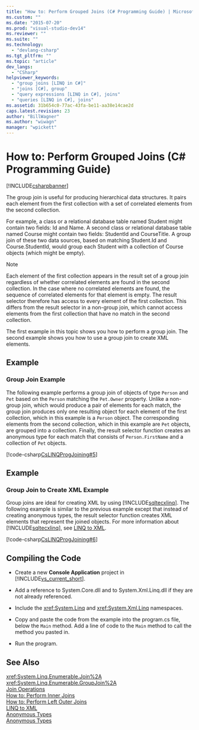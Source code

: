 ```yaml
---
title: "How to: Perform Grouped Joins (C# Programming Guide) | Microsoft Docs"
ms.custom: ""
ms.date: "2015-07-20"
ms.prod: "visual-studio-dev14"
ms.reviewer: ""
ms.suite: ""
ms.technology: 
  - "devlang-csharp"
ms.tgt_pltfrm: ""
ms.topic: "article"
dev_langs: 
  - "CSharp"
helpviewer_keywords: 
  - "group joins [LINQ in C#]"
  - "joins [C#], group"
  - "query expressions [LINQ in C#], joins"
  - "queries [LINQ in C#], joins"
ms.assetid: 31b654c0-77ac-43fa-be11-aa38e14cae2d
caps.latest.revision: 23
author: "BillWagner"
ms.author: "wiwagn"
manager: "wpickett"
---
```

# How to: Perform Grouped Joins (C# Programming Guide)
[!INCLUDE[csharpbanner](../../../includes/csharpbanner.md)]

The group join is useful for producing hierarchical data structures. It pairs each element from the first collection with a set of correlated elements from the second collection.  
  
 For example, a class or a relational database table named Student might contain two fields: Id and Name. A second class or relational database table named Course might contain two fields: StudentId and CourseTitle. A group join of these two data sources, based on matching Student.Id and Course.StudentId, would group each Student with a collection of Course objects (which might be empty).  
  
> [!NOTE]
>  Each element of the first collection appears in the result set of a group join regardless of whether correlated elements are found in the second collection. In the case where no correlated elements are found, the sequence of correlated elements for that element is empty. The result selector therefore has access to every element of the first collection. This differs from the result selector in a non-group join, which cannot access elements from the first collection that have no match in the second collection.  
  
 The first example in this topic shows you how to perform a group join. The second example shows you how to use a group join to create XML elements.  
  
## Example  
  
### Group Join Example  
 The following example performs a group join of objects of type `Person` and `Pet` based on the `Person` matching the `Pet.Owner` property. Unlike a non-group join, which would produce a pair of elements for each match, the group join produces only one resulting object for each element of the first collection, which in this example is a `Person` object. The corresponding elements from the second collection, which in this example are `Pet` objects, are grouped into a collection. Finally, the result selector function creates an anonymous type for each match that consists of `Person.FirstName` and a collection of `Pet` objects.  
  
 [!code-csharp[CsLINQProgJoining#5](../../../samples/snippets/csharp/VS_Snippets_VBCSharp/CsLINQProgJoining/CS/joins.cs#5)]  
  
## Example  
  
### Group Join to Create XML Example  
 Group joins are ideal for creating XML by using [!INCLUDE[sqltecxlinq](../../../includes/sqltecxlinq-md.md)]. The following example is similar to the previous example except that instead of creating anonymous types, the result selector function creates XML elements that represent the joined objects. For more information about [!INCLUDE[sqltecxlinq](../../../includes/sqltecxlinq-md.md)], see [LINQ to XML](http://msdn.microsoft.com/library/f0fe21e9-ee43-4a55-b91a-0800e5782c13).  
  
 [!code-csharp[CsLINQProgJoining#6](../../../samples/snippets/csharp/VS_Snippets_VBCSharp/CsLINQProgJoining/CS/joins.cs#6)]  
  
## Compiling the Code  
  
-   Create a new **Console Application** project in [!INCLUDE[vs_current_short](../../../includes/vs-current-short-md.md)].  
  
-   Add a reference to System.Core.dll and to System.Xml.Linq.dll if they are not already referenced.  
  
-   Include the <xref:System.Linq> and <xref:System.Xml.Linq> namespaces.  
  
-   Copy and paste the code from the example into the program.cs file, below the `Main` method. Add a line of code to the `Main` method to call the method you pasted in.  
  
-   Run the program.  
  
## See Also  
 <xref:System.Linq.Enumerable.Join%2A>   
 <xref:System.Linq.Enumerable.GroupJoin%2A>   
 [Join Operations](http://msdn.microsoft.com/library/442d176d-028c-4beb-8d22-407d4ef89107)   
 [How to: Perform Inner Joins](../../../csharp/programming-guide/linq-query-expressions/how-to-perform-inner-joins.md)   
 [How to: Perform Left Outer Joins](../../../csharp/programming-guide/linq-query-expressions/how-to-perform-left-outer-joins.md)   
 [LINQ to XML](http://msdn.microsoft.com/library/f0fe21e9-ee43-4a55-b91a-0800e5782c13)   
 [Anonymous Types](../../../csharp/programming-guide/classes-and-structs/anonymous-types.md)   
 [Anonymous Types](../../../visual-basic/programming-guide/language-features/objects-and-classes/anonymous-types.md)